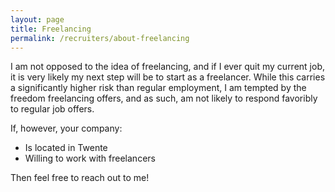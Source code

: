 ```yaml
---
layout: page
title: Freelancing
permalink: /recruiters/about-freelancing
---
```


I am not opposed to the idea of freelancing, and if I ever quit my current job, it is very likely my next step will be
to start as a freelancer. While this carries a significantly higher risk than regular employment, I am tempted by the
freedom freelancing offers, and as such, am not likely to respond favoribly to regular job offers.

If, however, your company:

 * Is located in Twente
 * Willing to work with freelancers
 
Then feel free to reach out to me!